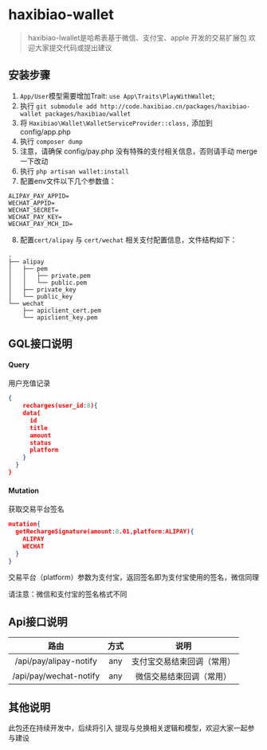 # haxibiao-wallet

> haxibiao-lwallet是哈希表基于微信、支付宝、apple 开发的交易扩展包
> 欢迎大家提交代码或提出建议


## 安装步骤
1. `App/User`模型需要增加Trait: `use App\Traits\PlayWithWallet`;
2. 执行 `git submodule add http://code.haxibiao.cn/packages/haxibiao-wallet packages/haxibiao/wallet`
3. 将 `Haxibiao\Wallet\WalletServiceProvider::class,` 添加到 config/app.php
4. 执行 `composer dump`
5. 注意，请确保 config/pay.php 没有特殊的支付相关信息，否则请手动 merge 一下改动
6. 执行 `php artisan wallet:install`
7. 配置env文件以下几个参数值：
```
ALIPAY_PAY_APPID=
WECHAT_APPID=
WECHAT_SECRET=
WECHAT_PAY_KEY=
WECHAT_PAY_MCH_ID=
```
8. 配置`cert/alipay` 与 `cert/wechat` 相关支付配置信息，文件结构如下：
```
.
├── alipay
│   ├── pem
│   │   ├── private.pem
│   │   └── public.pem
│   ├── private_key
│   └── public_key
└── wechat
    ├── apiclient_cert.pem
    └── apiclient_key.pem
```

## GQL接口说明

#### Query

用户充值记录

```json
{
	recharges(user_id:8){
    data{
      id
      title
      amount
      status
      platform
    }
  }
}
```

#### Mutation

获取交易平台签名

```json
mutation{
  getRechargeSignature(amount:0.01,platform:ALIPAY){
    ALIPAY
    WECHAT
  }
}
```

交易平台（platform）参数为支付宝，返回签名即为支付宝使用的签名，微信同理

请注意：微信和支付宝的签名格式不同

## Api接口说明

|          路由          | 方式  |            说明            |
| :--------------------: | :---: | :------------------------: |
| /api/pay/alipay-notify |  any  | 支付宝交易结束回调（常用） |
| /api/pay/wechat-notify |  any  |  微信交易结束回调（常用）  |

## 其他说明

此包还在持续开发中，后续将引入 提现与兑换相关逻辑和模型，欢迎大家一起参与建设